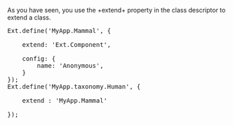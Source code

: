As you have seen, you use the +extend+ property in the class descriptor to extend a class.

<pre class="runnable 300">
Ext.define('MyApp.Mammal', {

    extend: 'Ext.Component',
    
    config: {
        name: 'Anonymous',
    }
});
Ext.define('MyApp.taxonomy.Human', {

    extend : 'MyApp.Mammal'

});
</pre>
